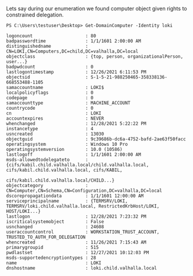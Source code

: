 Lets say during our enumeration we found computer object given rights to constrained delegation. 

	PS C:\Users\testuser\Desktop> Get-DomainComputer -Identity loki
	
	logoncount                    : 80
	badpasswordtime               : 1/1/1601 2:00:00 AM
	distinguishedname             : CN=LOKI,CN=Computers,DC=child,DC=valhalla,DC=local
	objectclass                   : {top, person, organizationalPerson, user...}
	badpwdcount                   : 0
	lastlogontimestamp            : 12/26/2021 6:11:53 PM
	objectsid                     : S-1-5-21-988250465-358338136-668553488-1105
	samaccountname                : LOKI$
	localpolicyflags              : 0
	codepage                      : 0
	samaccounttype                : MACHINE_ACCOUNT
	countrycode                   : 0
	cn                            : LOKI
	accountexpires                : NEVER
	whenchanged                   : 12/28/2021 5:22:22 PM
	instancetype                  : 4
	usncreated                    : 13030
	objectguid                    : 9c39686b-dc6a-4752-bafd-2ae63f50facc
	operatingsystem               : Windows 10 Pro
	operatingsystemversion        : 10.0 (10586)
	lastlogoff                    : 1/1/1601 2:00:00 AM
	msds-allowedtodelegateto      : {cifs/kabil.child.valhalla.local/child.valhalla.local, cifs/kabil.child.valhalla.local, cifs/KABIL,
									cifs/kabil.child.valhalla.local/CHILD...}
	objectcategory                : CN=Computer,CN=Schema,CN=Configuration,DC=valhalla,DC=local
	dscorepropagationdata         : 1/1/1601 12:00:00 AM
	serviceprincipalname          : {TERMSRV/LOKI, TERMSRV/loki.child.valhalla.local, RestrictedKrbHost/LOKI, HOST/LOKI...}
	lastlogon                     : 12/28/2021 7:23:32 PM
	iscriticalsystemobject        : False
	usnchanged                    : 24608
	useraccountcontrol            : WORKSTATION_TRUST_ACCOUNT, TRUSTED_TO_AUTH_FOR_DELEGATION
	whencreated                   : 11/26/2021 7:15:43 AM
	primarygroupid                : 515
	pwdlastset                    : 12/27/2021 10:12:03 PM
	msds-supportedencryptiontypes : 28
	name                          : LOKI
	dnshostname                   : loki.child.valhalla.local